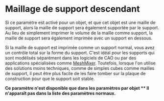 Maillage de support descendant
===

Si ce paramètre est activé pour un objet, et que cet objet est une maille de support, alors la maille de support sera également supportée par le support. Au lieu de simplement imprimer le volume de la maille comme support, la maille de support sera également imprimée avec un support en dessous.

Si la maille de support est imprimée comme un support normal, vous avez un contrôle total sur la forme du support. C'est idéal pour les supports qui sont modélisés séparément dans les logiciels de CAO ou par des applications spécialisées comme [MeshMixer](http://www.meshmixer.com/). Toutefois, lorsque l'on utilise des solutions moins techniques, comme de simples cubes comme mailles de support, il peut être plus facile de les faire tomber sur la plaque de construction pour que le support soit stable.

**Ce paramètre n'est disponible que dans les paramètres par objet ** Il n'apparaît pas dans la liste des paramètres normaux.**

